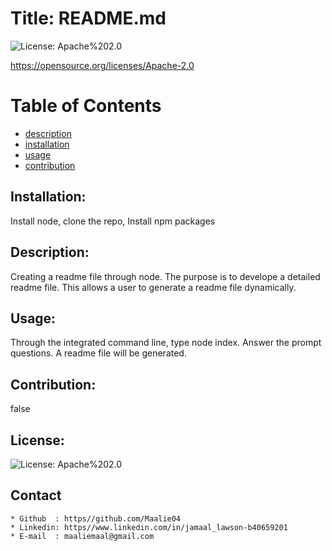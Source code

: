 

# Title: README.md

![License: Apache%202.0](https://img.shields.io/badge/License-Apache%202.0-blue.svg)

https://opensource.org/licenses/Apache-2.0

# Table of Contents 
* [description](#description)
* [installation](#installation)
* [usage](#usage)
* [contribution](#contribution)

## Installation: 
Install node, clone the repo, Install npm packages
## Description:
Creating a readme file through node. The purpose is to develope a detailed readme file. This allows a user to generate a readme file dynamically.
## Usage: 
Through the integrated command line, type node index. Answer the prompt questions. A readme file will be generated.
## Contribution: 
false
## License: 
![License: Apache%202.0](https://img.shields.io/badge/License-Apache%202.0-blue.svg)

## Contact
    * Github  : https//github.com/Maalie04
    * Linkedin: https//www.linkedin.com/in/jamaal_lawson-b40659201       
    * E-mail  : maaliemaal@gmail.com